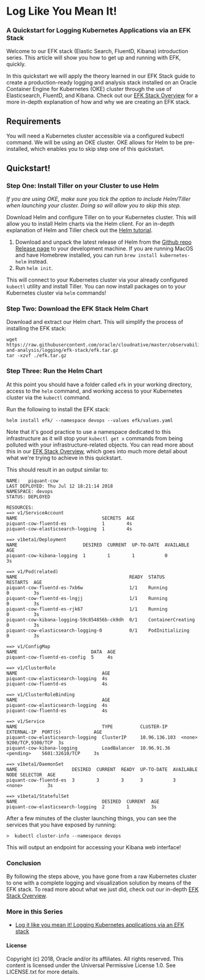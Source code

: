 # Log Like You Mean It! 
### A Quickstart for Logging Kubernetes Applications via an EFK Stack 


Welcome to our EFK stack (Elastic Search, FluentD, Kibana) introduction series. This article will show you how to get up and running with EFK, quickly.

In this quickstart we will apply the theory learned in our EFK Stack guide to create a production-ready logging and analysis stack installed on an Oracle Container Engine for Kubernetes (OKE) cluster through the use of Elasticsearch, FluentD, and Kibana. Check out our [EFK Stack Overview](logging.md) for a more in-depth explanation of how and why we are creating an EFK stack. 

## Requirements

You will need a Kubernetes cluster accessible via a configured kubectl command. We will be using an OKE cluster. OKE allows for Helm to be pre-installed, which enables you to skip step one of this quickstart.

## Quickstart!

### Step One: Install Tiller on your Cluster to use Helm

_If you are using OKE, make sure you tick the option to include Helm/Tiller when launching your cluster. Doing so will allow you to skip this step._

Download Helm and configure Tiller on to your Kubernetes cluster. This will allow you to install Helm charts via the Helm client. For an in-depth explanation of Helm and Tiller check out the  [Helm tutorial](https://docs.helm.sh/using_helm/).

1. Download and unpack the latest release of Helm from the [Github repo Release page](https://github.com/kubernetes/helm/releases) to your development machine. If you are running MacOS and have Homebrew installed, you can run `brew install kubernetes-helm` instead.
2. Run `helm init`. 

This will connect to your Kubernetes cluster via your already configured `kubectl` utility and install Tiller. You can now install packages on to your Kubernetes cluster via `helm` commands!

### Step Two: Download the EFK Stack Helm Chart

Download and extract our Helm chart. This will simplify the process of installing the EFK stack:

```
wget https://raw.githubusercontent.com/oracle/cloudnative/master/observability-and-analysis/logging/efk-stack/efk.tar.gz
tar -xzvf ./efk.tar.gz
```

### Step Three: Run the Helm Chart

At this point you should have a folder called `efk` in your working directory, access to the `helm` command, and working access to your Kubernetes cluster via the `kubectl` command. 

Run the following to install the EFK stack:

```
helm install efk/ --namespace devops --values efk/values.yaml
```

Note that it's good practice to use a namespace dedicated to this infrastructure as it will stop your `kubectl get x` commands from being polluted with your infrastructure-related objects. You can read more about this in our [EFK Stack Overview](logging.md), which goes into much more detail about what we're trying to achieve in this quickstart.

This should result in an output similar to:

```
NAME:   piquant-cow
LAST DEPLOYED: Thu Jul 12 18:21:14 2018
NAMESPACE: devops
STATUS: DEPLOYED

RESOURCES:
==> v1/ServiceAccount
NAME                               SECRETS  AGE
piquant-cow-fluentd-es             1        4s
piquant-cow-elasticsearch-logging  1        4s

==> v1beta1/Deployment
NAME                        DESIRED  CURRENT  UP-TO-DATE  AVAILABLE  AGE
piquant-cow-kibana-logging  1        1        1           0          3s

==> v1/Pod(related)
NAME                                         READY  STATUS             RESTARTS  AGE
piquant-cow-fluentd-es-7xb6w                 1/1    Running            0         3s
piquant-cow-fluentd-es-lngjj                 1/1    Running            0         3s
piquant-cow-fluentd-es-rjk67                 1/1    Running            0         3s
piquant-cow-kibana-logging-59c854856b-ck9dh  0/1    ContainerCreating  0         3s
piquant-cow-elasticsearch-logging-0          0/1    PodInitializing    0         3s

==> v1/ConfigMap
NAME                           DATA  AGE
piquant-cow-fluentd-es-config  5     4s

==> v1/ClusterRole
NAME                               AGE
piquant-cow-elasticsearch-logging  4s
piquant-cow-fluentd-es             4s

==> v1/ClusterRoleBinding
NAME                               AGE
piquant-cow-elasticsearch-logging  4s
piquant-cow-fluentd-es             4s

==> v1/Service
NAME                               TYPE          CLUSTER-IP     EXTERNAL-IP  PORT(S)            AGE
piquant-cow-elasticsearch-logging  ClusterIP     10.96.136.103  <none>       9200/TCP,9300/TCP  3s
piquant-cow-kibana-logging         LoadBalancer  10.96.91.36    <pending>    5601:32610/TCP     3s

==> v1beta1/DaemonSet
NAME                    DESIRED  CURRENT  READY  UP-TO-DATE  AVAILABLE  NODE SELECTOR  AGE
piquant-cow-fluentd-es  3        3        3      3           3          <none>         3s

==> v1beta1/StatefulSet
NAME                               DESIRED  CURRENT  AGE
piquant-cow-elasticsearch-logging  2        1        3s
```

After a few minutes of the cluster launching things, you can see the services that you have exposed by running:

```
>  kubectl cluster-info --namespace devops
```

This will output an endpoint for accessing your Kibana web interface! 

### Conclusion

By following the steps above, you have gone from a raw Kubernetes cluster to one with a complete logging and visualization solution by means of the EFK stack. To read more about what we just did, check out our in-depth [EFK Stack Overview](logging.md).

### More in this Series

* [Log it like you mean it! Logging Kubernetes applications via an EFK stack](logging.md)

#### License

Copyright (c) 2018, Oracle and/or its affiliates. All rights
reserved.
This content is licensed under the Universal Permissive
License 1.0.
See LICENSE.txt for more details.





